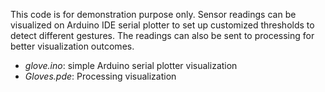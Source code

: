 This code is for demonstration purpose only. Sensor readings can be visualized on Arduino IDE serial plotter to set up customized thresholds to detect different gestures. The readings can also be sent to processing for better visualization outcomes.
- _glove.ino_: simple Arduino serial plotter visualization
- _Gloves.pde_: Processing visualization